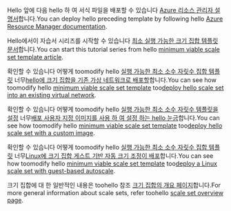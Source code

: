 <span data-ttu-id="d68dd-101">Hello 앞에 다음 hello 하 여 서식 파일을 배포할 수 있습니다 [Azure 리소스 관리자 설명서](../articles/azure-resource-manager/resource-group-template-deploy.md)합니다.</span><span class="sxs-lookup"><span data-stu-id="d68dd-101">You can deploy hello preceding template by following hello [Azure Resource Manager documentation](../articles/azure-resource-manager/resource-group-template-deploy.md).</span></span>

<span data-ttu-id="d68dd-102">Hello에서이 자습서 시리즈를 시작할 수 있습니다 [최소 실행 가능한 크기 집합 템플릿 문서](../articles/virtual-machine-scale-sets/virtual-machine-scale-sets-mvss-start.md)합니다.</span><span class="sxs-lookup"><span data-stu-id="d68dd-102">You can start this tutorial series from hello [minimum viable scale set template article](../articles/virtual-machine-scale-sets/virtual-machine-scale-sets-mvss-start.md).</span></span>

<span data-ttu-id="d68dd-103">확인할 수 있습니다 어떻게 toomodify hello [실행 가능한 최소 소수 자릿수 집합 템플릿](../articles/virtual-machine-scale-sets/virtual-machine-scale-sets-mvss-start.md) 너무[hello에 크기 집합을 기존 가상 네트워크로 배포할](../articles/virtual-machine-scale-sets/virtual-machine-scale-sets-mvss-existing-vnet.md)합니다.</span><span class="sxs-lookup"><span data-stu-id="d68dd-103">You can see how toomodify hello [minimum viable scale set template](../articles/virtual-machine-scale-sets/virtual-machine-scale-sets-mvss-start.md) too[deploy hello scale set into an existing virtual network](../articles/virtual-machine-scale-sets/virtual-machine-scale-sets-mvss-existing-vnet.md).</span></span>

<span data-ttu-id="d68dd-104">확인할 수 있습니다 어떻게 toomodify hello [실행 가능한 최소 소수 자릿수 템플릿을 설정](../articles/virtual-machine-scale-sets/virtual-machine-scale-sets-mvss-start.md) 너무[배포 사용자 지정 이미지를 사용 하 여 설정 하는 hello 눈금](../articles/virtual-machine-scale-sets/virtual-machine-scale-sets-mvss-custom-image.md)합니다.</span><span class="sxs-lookup"><span data-stu-id="d68dd-104">You can see how toomodify hello [minimum viable scale set template](../articles/virtual-machine-scale-sets/virtual-machine-scale-sets-mvss-start.md) too[deploy hello scale set with a custom image](../articles/virtual-machine-scale-sets/virtual-machine-scale-sets-mvss-custom-image.md).</span></span>

<span data-ttu-id="d68dd-105">확인할 수 있습니다 어떻게 toomodify hello [실행 가능한 최소 소수 자릿수 집합 템플릿](../articles/virtual-machine-scale-sets/virtual-machine-scale-sets-mvss-start.md) 너무[Linux에 크기 집합 게스트 기반 자동 크기 조정이 배포](../articles/virtual-machine-scale-sets/virtual-machine-scale-sets-mvss-guest-based-autoscale-linux.md)합니다.</span><span class="sxs-lookup"><span data-stu-id="d68dd-105">You can see how toomodify hello [minimum viable scale set template](../articles/virtual-machine-scale-sets/virtual-machine-scale-sets-mvss-start.md) too[deploy a Linux scale set with guest-based autoscale](../articles/virtual-machine-scale-sets/virtual-machine-scale-sets-mvss-guest-based-autoscale-linux.md).</span></span>

<span data-ttu-id="d68dd-106">크기 집합에 대 한 일반적인 내용은 toohello 참조 [크기 집합의 개요 페이지](../articles/virtual-machine-scale-sets/virtual-machine-scale-sets-overview.md)합니다.</span><span class="sxs-lookup"><span data-stu-id="d68dd-106">For more general information about scale sets, refer toohello [scale set overview page](../articles/virtual-machine-scale-sets/virtual-machine-scale-sets-overview.md).</span></span>
